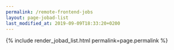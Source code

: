 ```yaml
---
permalink: /remote-frontend-jobs
layout: page-jobad-list
last_modified_at: 2019-09-09T18:33:20+0200
---
```

{% include render_jobad_list.html permalink=page.permalink %}
